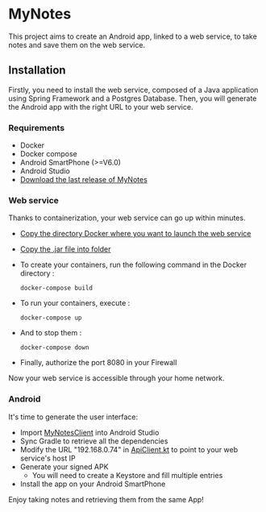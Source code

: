 # MyNotes

This project aims to create an Android app, linked to a web service, to take notes and save them on the web service.

## Installation

Firstly, you need to install the web service, composed of a Java application using Spring Framework and a Postgres Database.
Then, you will generate the Android app with the right URL to your web service.

### Requirements

- Docker
- Docker compose
- Android SmartPhone (>=V6.0)
- Android Studio
- [Download the last release of MyNotes](https://github.com/valm13/MyNotes/releases/tag/v1.0)

### Web service

Thanks to containerization, your web service can go up within minutes.

- [Copy the directory Docker where you want to launch the web service](./Docker)
- [Copy the .jar file into  folder](./Docker/App)
- To create your containers, run the following command in the Docker directory :

    ```shell
    docker-compose build
    ```

- To run your containers, execute :

    ```shell
    docker-compose up
    ```

- And to stop them :

    ```shell
    docker-compose down
    ```

- Finally, authorize the port 8080 in your Firewall

Now your web service is accessible through your home network.

### Android

It's time to generate the user interface:

- Import [MyNotesClient](MyNotesClient) into Android Studio
- Sync Gradle to retrieve all the dependencies
- Modify the URL "192.168.0.74" in [ApiClient.kt](MyNotesClient/app/src/main/java/com/dilitrust/recruitement/magnan/mynotes/client/api/ApiClient.kt) to point to your web service's host IP
- Generate your signed APK
  - You will need to create a Keystore and fill multiple entries
- Install the app on your Android SmartPhone

Enjoy taking notes and retrieving them from the same App!  
